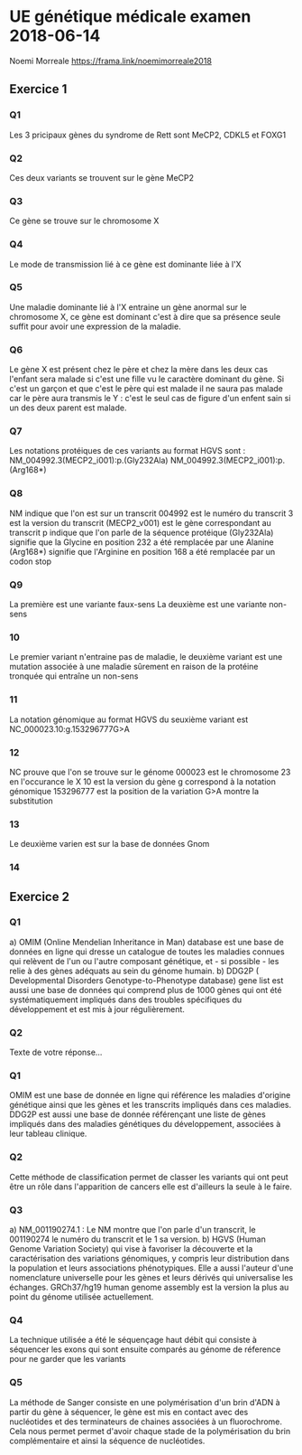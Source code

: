 # UE génétique médicale examen 2018-06-14
Noemi Morreale
https://frama.link/noemimorreale2018
## Exercice 1
### Q1
Les 3 pricipaux gènes du syndrome de Rett sont MeCP2, CDKL5 et FOXG1
### Q2
Ces deux variants se trouvent sur le gène MeCP2
### Q3
Ce gène se trouve sur le chromosome X
### Q4
Le mode de transmission lié à ce gène est dominante liée à l'X
### Q5 
Une maladie dominante lié à l'X entraine un gène anormal sur le chromosome X, ce gène est dominant c'est à dire que sa présence seule suffit pour avoir une expression de la maladie.
### Q6
Le gène X est présent chez le père et chez la mère dans les deux cas l'enfant sera malade si c'est une fille vu le caractère dominant du gène. Si c'est un garçon et que c'est le père qui est malade il ne saura pas malade car le père aura transmis le Y : c'est le seul cas de figure d'un enfent sain si un des deux parent est malade.
### Q7
Les notations protéiques de ces variants au format HGVS sont :  
NM_004992.3(MECP2_i001):p.(Gly232Ala)
NM_004992.3(MECP2_i001):p.(Arg168*)
### Q8
NM indique que l'on est sur un transcrit 
004992 est le numéro du transcrit
3 est la version du transcrit
(MECP2_v001) est le gène correspondant au transcrit
p indique que l'on parle de la séquence protéique 
(Gly232Ala) signifie que la Glycine en position 232 a été remplacée par une Alanine
(Arg168*) signifie que l'Arginine en position 168 a été remplacée par un codon stop 
### Q9
La première est une variante faux-sens 
La deuxième est une variante non-sens
### 10 
Le premier variant n'entraine pas de maladie, le deuxième variant est une mutation associée à une maladie sûrement en raison de la protéine tronquée qui entraîne un non-sens
### 11 
La notation génomique au format HGVS du seuxième variant est NC_000023.10:g.153296777G>A
### 12
NC prouve que l'on se trouve sur le génome
000023 est le chromosome 23 en l'occurance le X
10 est la version du gène 
g correspond à la notation génomique 
153296777 est la position de la variation 
G>A montre la substitution
### 13
Le deuxième varien est sur la base de données Gnom
### 14

## Exercice 2
### Q1
a) OMIM (Online Mendelian Inheritance in Man) database est une base de données en ligne qui dresse un catalogue de toutes les maladies connues qui relèvent de l'un ou l'autre composant génétique, et - si possible - les relie à des gènes adéquats au sein du génome humain.
b) DDG2P ( Developmental Disorders Genotype-to-Phenotype database) gene list est aussi une base de données qui comprend plus de 1000 gènes qui ont été systématiquement impliqués dans des troubles spécifiques du développement et est mis à jour régulièrement.
### Q2
Texte de votre réponse…
### Q1
OMIM est une base de donnée en ligne qui référence les maladies d'origine génétique ainsi que les gènes et les transcrits impliqués dans ces maladies. 
DDG2P est aussi une base de donnée référençant une liste de gènes impliqués dans des maladies génétiques du développement, associées à leur tableau clinique.
### Q2
Cette méthode de classification permet de classer les variants qui ont peut être un rôle dans l'apparition de cancers elle est d'ailleurs la seule à le faire.
### Q3
a) NM_001190274.1 : Le NM montre que l'on parle d'un transcrit, le 001190274 le numéro du transcrit et le 1 sa version.
b) HGVS (Human Genome Variation Society) qui vise à favoriser la découverte et la caractérisation des variations génomiques, y compris leur distribution dans la population et leurs associations phénotypiques. Elle a aussi l'auteur d'une nomenclature universelle pour les gènes et leurs dérivés qui universalise les échanges. 
GRCh37/hg19 human genome assembly est la version la plus au point du génome utilisée actuellement.
### Q4
La technique utilisée a été le séquençage haut débit qui consiste à séquencer les exons qui sont ensuite comparés au génome de réference pour ne garder que les variants
### Q5
La méthode de Sanger consiste en une polymérisation d'un brin d'ADN à partir du gène à séquencer, le gène est mis en contact avec des nucléotides et des  terminateurs de chaines associées à un fluorochrome. Cela nous permet permet d'avoir chaque stade de la polymérisation du brin complémentaire et ainsi la séquence de nucléotides.
